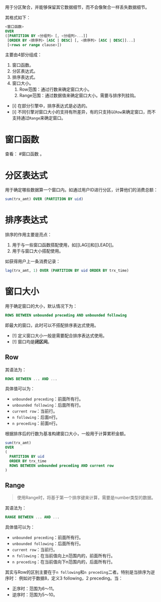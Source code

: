 用于分区聚合，并能够保留其它数据细节，而不会像聚合一样丢失数据细节。

其格式如下：
```sql
<窗口函数> 
OVER 
([PARTITION BY <分组列> [, <分组列>...]]
 [ORDER BY <排序列> [ASC | DESC] [, <排序列> [ASC | DESC]]...]
 [<rows or range clause>])
```

主要由4部分组成：
1. 窗口函数。
2. 分区表达式。
3. 排序表达式。
4. 窗口大小。
	1. Row范围：通过行数来确定窗口大小。
	2. Range范围：通过数据值来确定窗口大小。需要与排序列挂钩。

- [i] 在部分引擎中，排序表达式是必选的。
- [i] 不同引擎对窗口大小的支持有所差异，有的只支持以`Row`来确定窗口，而不支持通过`Range`来确定窗口。 

# 窗口函数

查看： #窗口函数 。

# 分区表达式

用于确定哪些数据算一个窗口内。如通过用户ID进行分区，计算他们的消费总额：
```sql
sum(trx_amt) OVER (PARTITION BY uid)
```

# 排序表达式

排序的作用主要是亮点：
1. 用于与一些窗口函数搭配使用，如[[LAG]]和[[LEAD]]。
2. 用于与窗口大小搭配使用。

如获得用户上一条消费记录：
```sql
lag(trx_amt, 1) OVER (PARTITION BY uid ORDER BY trx_time)
```

# 窗口大小

用于确定窗口的大小，默认情况下为：
```sql
ROWS BETWEEN unbounded preceding AND unbounded following
```
即最大的窗口，此时可以不搭配排序表达式使用。

- [!] 定义窗口大小一般是需要配合排序表达式使用。
- [!] 窗口均是**闭区间**。
## Row

其语法为：
```sql
ROWS BETWEEN ... AND ...
```

具体值可以为：
- `unbounded preceding`：前面所有行。
- `unbounded following`：后面所有行。
- `current row`：当前行。
- `n following`：后面n行。
- `n preceding`：前面n行。

根据排序后的行数为基准构建窗口大小，一般用于计算累积金额。
```sql
sum(trx_amt) 
OVER 
(
  PARTITION BY uid
  ORDER BY trx_time
  ROWS BETWEEN unbounded preceding AND current row
)
```

## Range

> 使用Range时，将基于第一个排序键来计算，需要是number类型的数据。

其语法为：
```sql
RANGE BETWEEN ... AND ...
```

具体值可以为：
- `unbounded preceding`：前面所有行。
- `unbounded following`：后面所有行。
- `current row`：当前行。
- `n following`：在当前值向上n范围内的，前面所有行。
- `n preceding`：在当前值向下n范围内的，后面所有行。

其实与Row的区别主要在于`n following`和`n preceding`二者。特别是当排序为逆序时：
例如对于数据8，定义3 following，2 preceding。当：
- 正序时：范围为6～11。
- 逆序时：范围为5～10。
